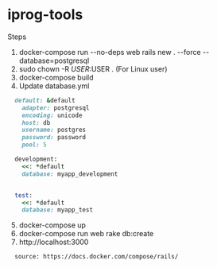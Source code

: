 # iprog-tools
Steps
1. docker-compose run --no-deps web rails new . --force --database=postgresql
2. sudo chown -R $USER:$USER . (For Linux user)
3. docker-compose build
4. Update database.yml

```ruby
  default: &default
    adapter: postgresql
    encoding: unicode
    host: db
    username: postgres
    password: password
    pool: 5

  development:
    <<: *default
    database: myapp_development


  test:
    <<: *default
    database: myapp_test
```

5. docker-compose up
6. docker-compose run web rake db:create
7. http://localhost:3000

```
  source: https://docs.docker.com/compose/rails/
```